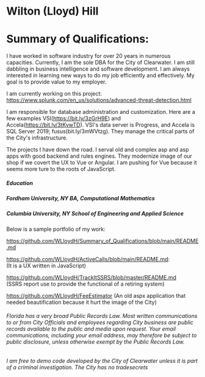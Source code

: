
# Wilton (Lloyd) Hill
# Summary of Qualifications:
I have worked in software industry for over 20 years in numerous capacities. Currently, I am the sole DBA for the City of Clearwater. I am still dabbling in business intelligence and software development. I am always interested in learning new ways to do my job efficiently and effectively. My goal is to provide value to my employer.

I am currently working on this project: https://www.splunk.com/en_us/solutions/advanced-threat-detection.html

I am responsible for database administration and customization. Here are a few examples VSI(https://bit.ly/3zGrH9E) and Accela(https://bit.ly/3tKywTD). VSI's data server is Progress, and Accela is SQL Server 2019; fusus(bit.ly/3mWVtzg). They manage the critical parts of the City's infrastructure.

The projects I have down the road. I serval old and complex asp and asp apps with good backend and rules engines. They modernize image of our shop if we covert  the UX to Vue or Angular.  I am pushing for Vue because it seems more ture to the roots of JavaScript. 
 
##### Education
##### Fordham University, NY BA, Computational Mathematics
##### Columbia University, NY School of Engineering and Applied Science


Below is a sample portfolio of my work:

https://github.com/WLloydH/Summary_of_Qualifications/blob/main/README.md

https://github.com/WLloydH/ActiveCalls/blob/main/README.md:  
(It is a UX written in JavaScript)

https://github.com/WLloydH/TrackItSSRS/blob/master/README.md  
(SSRS report use to provide the functional of a retiring system)

https://github.com/WLloydH/FeeEstimator 
(An old aspx application that needed beautification because it hurt the image of the City)


###### Florida has a very broad Public Records Law. Most written communications to or from City Officials and employees regarding City business are public records available to the public and media upon request. Your email communications, including your email address, may therefore be subject to public disclosure, unless otherwise exempt by the Public Records Law.

###### I am free to demo code developed by the City of Clearwater unless it is part of a criminal investigation. The City has no tradesecrets
